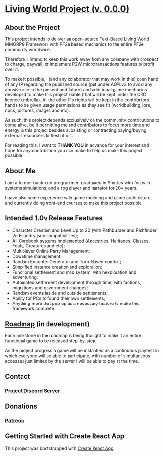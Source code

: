 # [Living World Project (v. 0.0.0)](https://living-world-project.vercel.app/)

## About the Project
This project intends to deliver an open-source Text-Based Living World MMORPG Framework with PF2e based mechanics to the entire PF2e community worldwide.

Therefore, I intend to keep this work away from any company with prospect to charge, paywall, or implement P2W microtransactions features to profit over it.

To make it possible, I (and any colaborator that may work in this) open hand of any IP regarding the published source (put under AGPLv3 to avoid any abusive use in the present and future) and additional game mechanics developed to make this project viable (that will be kept under the ORC licence umbrella). All the other IPs rights will be kept in the contributors hands to be given usage permissions as they see fit (worldbuilding, lore, npcs, pictures, images and etc).

As such, this project depends exclusively on the community contributions to come alive, be it permitting me and contributors to focus more time and energy in this project besides subsisting or contracting/paying/buying external resourcers to flesh it out.

For reading this, I want to **THANK YOU** in advance for your interest and hope for any contribution you can make to help us make this project possible.


## About Me
I am a former back-end programmer, graduated in Physics with focus in systems simulations, and a rpg player and narrator for 20+ years.

I have also some experience with game modding and game architecture, and currently doing front-end courses to make this project possible.


## Intended 1.0v Release Features

- Character Creation and Level Up to 20 (with Pathbuilder and Pathfinder 2e Foundry json compatibilities);
- All Corebook systems implemented (Ancestries, Heritages, Classes, Feats, Creatures and etc);
- Multiplayer Online Party Management;
- Downtime management;
- Random Enconter Generator and Turn-Based combat;
- Simplified instance creation and exploration;
- Functional settlement and map system, with hexploration and adventuring;
- Automated settlement development through time, with factions, migrations and government changes;
- Random events inside and outside settlements;
- Ability for PCs to found their own settlements;
- Anything more that pop up as a necessary feature to make this framework complete.


## [Roadmap](https://github.com/users/MaximillianRW/projects/1) (in development)

Each milestone in the roadmap is being thought to make it an entire functional game to be released step-by-step.

As the project progress a game will be instantied as a continuous playtest in which everyone will be able to participate, with number of simultaneous accesses just limited by the server I will be able to pay at the time.


## Contact
### [Project Discord Server](https://discord.gg/W5zD5jdWtT)

## Donations
### [Patreon](https://www.patreon.com/posts/living-world-v0-135513057?utm_medium=clipboard_copy&utm_source=copyLink&utm_campaign=postshare_creator&utm_content=join_link)


## Getting Started with Create React App

This project was bootstrapped with [Create React App](https://github.com/facebook/create-react-app).